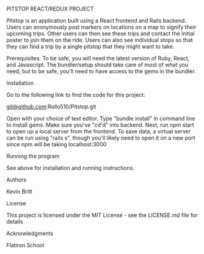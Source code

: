 PITSTOP REACT/REDUX PROJECT

Pitstop is an application built using a React frontend and Rails backend.  Users can anonymously post markers on locations on a map to signify their upcoming trips.  Other users can then see these trips and contact the initial poster to join them on the ride.  Users can also see individual stops so that they can find a trip by a single pitstop that they might want to take.

Prerequisites: To be safe, you will need the latest version of Ruby, React, and Javascript. The bundler/setup should take care of most of what you need, but to be safe, you'll need to have access to the gems in the bundler.

Installation

Go to the following link to find the code for this project:

git@github.com:Rollo510/Pitstop.git

Open with your choice of text editor. Type "bundle install" in command line to install gems. Make sure you've "cd'd" into backend.  Next, run npm start to open up a local server from the frontend.  To save data, a virtual server can be run using "rails s", though you'll likely need to open it on a new port since npm will be taking localhost:3000

Running the program

See above for installation and running instructions.

Authors

Kevin Britt

License 

This project is licensed under the MIT License - see the LICENSE.md file for details

Acknowledgments 

Flatiron School
